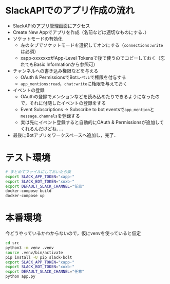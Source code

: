 # SlackAPIでのアプリ作成の流れ
- SlackAPIの[アプリ管理画面](https://api.slack.com/apps)にアクセス
- Create New Appでアプリを作成（名前などは適切なものにする．）
- ソケットモードの有効化
    - 左のタブでソケットモードを選択してオンにする（`connections:write`は必須）
    - xapp-xxxxxxxがApp-Level Tokensで後で使うのでコピーしておく（忘れてもBasic Informationから参照可）
- チャンネルへの書き込み権限などを与える
    - OAuth & PermissionsでBotレベルで権限を付与する
    - `app_mentions:read`，`chat:write`に権限を与えておく
- イベントの登録
    - OAuthの登録でメンションなどを読み込めたりできるようになったので，それに付随したイベントの登録をする
    - Event Subscriptions -> Subscribe to bot eventsで`app_mention`と`message.channels`を登録する
    - 実は先にイベント登録すると自動的にOAuth & Permissionsが追加してくれるんだけどね．．．
- 最後にBotアプリをワークスペースへ追加し，完了．


# テスト環境
```sh
# まとめてファイルにしておいたら楽
export SLACK_APP_TOKEN="xapp-"
export SLACK_BOT_TOKEN="xoxb-"
export DEFAULT_SLACK_CHANNEL="任意"
docker-compose build
docker-compose up
```

# 本番環境
今どうやっているかわからないので，仮にvenvを使っていると仮定
```sh
cd src
python3 -m venv .venv
source .venv/bin/activate
pip install -U pip slack-bolt
export SLACK_APP_TOKEN="xapp-"
export SLACK_BOT_TOKEN="xoxb-"
export DEFAULT_SLACK_CHANNEL="任意"
python app.py
```